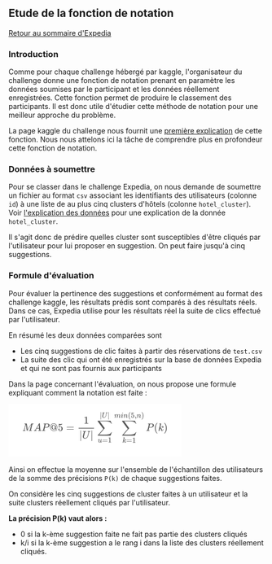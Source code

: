 ## Etude de la fonction de notation

[Retour au sommaire d'Expedia](expedia_sommaire.md)

### Introduction

Comme pour chaque challenge hébergé par kaggle, l'organisateur du challenge donne une fonction de notation prenant en paramètre les données soumises par le participant et les données réellement enregistrées. Cette fonction permet de produire le classement des participants. Il est donc utile d'étudier cette méthode de notation pour une meilleur approche du problème.

La page kaggle du challenge nous fournit une [première explication](https://www.kaggle.com/c/expedia-hotel-recommendations/details/evaluation) de cette fonction. Nous nous attelons ici la tâche de comprendre plus en profondeur cette fonction de notation.

### Données à soumettre

Pour se classer dans le challenge Expedia, on nous demande de soumettre un fichier au format `csv` associant les identifiants des utilisateurs (colonne `id`) à une liste de au plus cinq clusters d'hôtels (colonne `hotel_cluster`). Voir [l'explication des données](expedia_data.md#informations-sur-lhôtel) pour une explication de la donnée `hotel_cluster`.

Il s'agit donc de prédire quelles cluster sont susceptibles d'être cliqués par l'utilisateur pour lui proposer en suggestion. On peut faire jusqu'à cinq suggestions.

### Formule d'évaluation

Pour évaluer la pertinence des suggestions et conformément au format des challenge kaggle, les résultats prédis sont comparés à des résultats réels. Dans ce cas, Expedia utilise pour les résultats réel la suite de clics effectué par l'utilisateur.

En résumé les deux données comparées sont
* Les cinq suggestions de clic faites à partir des réservations de `test.csv`
* La suite des clic qui ont été enregistrés sur la base de données Expedia et qui ne sont pas fournis aux participants

Dans la page concernant l'évaluation, on nous propose une formule expliquant comment la notation est faite : 

![Formule d'évaluation](images/formule_eval_expedia.png)

Ainsi on effectue la moyenne sur l'ensemble de l'échantillon des utilisateurs de la somme des précisions `P(k)` de chaque suggestions faites.

On considère les cinq suggestions de cluster faites à un utilisateur et la suite clusters réellement cliqués par l'utilisateur.

**La précision P(k) vaut alors :**
* 0 si la k-ème suggestion faite ne fait pas partie des clusters cliqués
* k/i si la k-ème suggestion a le rang i dans la liste des clusters réellement cliqués.
